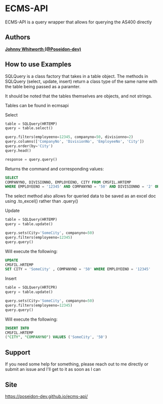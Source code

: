 # ECMS-API

ECMS-API is a query wrapper that allows for querying the AS400 directly

## Authors

**[Johnny Whitworth (@Poseidon-dev)](https://github.com/poseidon-dev)** 

## How to use Examples
SQLQuery is a class factory that takes in a table object. The methods in SQLQuery (select, update, insert)
return a class type of the same name with the table being passed as a paramter. 

It should be noted that the tables themselves are objects, and not strings. 

Tables can be found in ecmsapi


Select
```python
table = SQLQuery(HRTEMP)
query = table.select()

query.filters(employeeno=12345, companyno=50, divisionno=2)
query.columns(['CompanyNo', 'DivisionNo', 'EmployeeNo', 'City'])
query.order(by='City')
query.head()

response = query.query()

```

Returns the command and corresponding values:
```sql
SELECT
COMPANYNO, DIVISIONNO, EMPLOYEENO, CITY FROM CMSFIL.HRTEMP
WHERE EMPLOYEENO = '12345' AND COMPANYNO = '50' AND DIVISIONNO = '2' ORDER BY City ASC LIMIT 10
```

The select method also allows for queried data to be saved as an excel doc using .to_excel() rather than .query()


Update
```python
table = SQLQuery(HRTEMP)
query = table.update()

query.sets(City='SomeCity', companyno=50)
query.filters(employeeno=12345)
query.query()
```
Will execute the following:
```sql
UPDATE
CMSFIL.HRTEMP
SET CITY = 'SomeCity' , COMPANYNO = '50' WHERE EMPLOYEENO = '12345'
```

Insert
```python
table = SQLQuery(HRTCPR)
query = table.update()

query.sets(City='SomeCity', companyno=50)
query.filters(employeeno=12345)
query.query()
```
Will execute the following:
```sql
INSERT INTO
CMSFIL.HRTEMP
("CITY", "COMPANYNO") VALUES ('SomeCity', '50')
```

## Support

If you need some help for something, please reach out to me directly or submit an issue and I'll get to it as soon as I can

## Site

https://poseidon-dev.github.io/ecms-api/
